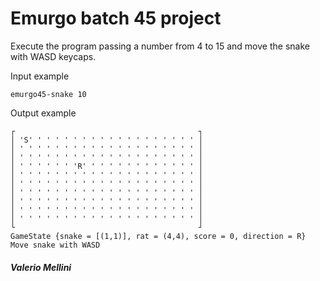 # Emurgo batch 45 project

Execute the program passing a number from 4 to 15 and move the snake with WASD keycaps.


Input example
```
emurgo45-snake 10
```

Output example
```
┌                                         ┐
│ 'S' ' ' ' ' ' ' ' ' ' ' ' ' ' ' ' ' ' ' │
│ ' ' ' ' ' ' ' ' ' ' ' ' ' ' ' ' ' ' ' ' │
│ ' ' ' ' ' ' ' ' ' ' ' ' ' ' ' ' ' ' ' ' │
│ ' ' ' ' ' ' 'R' ' ' ' ' ' ' ' ' ' ' ' ' │
│ ' ' ' ' ' ' ' ' ' ' ' ' ' ' ' ' ' ' ' ' │
│ ' ' ' ' ' ' ' ' ' ' ' ' ' ' ' ' ' ' ' ' │
│ ' ' ' ' ' ' ' ' ' ' ' ' ' ' ' ' ' ' ' ' │
│ ' ' ' ' ' ' ' ' ' ' ' ' ' ' ' ' ' ' ' ' │
│ ' ' ' ' ' ' ' ' ' ' ' ' ' ' ' ' ' ' ' ' │
│ ' ' ' ' ' ' ' ' ' ' ' ' ' ' ' ' ' ' ' ' │
└                                         ┘
GameState {snake = [(1,1)], rat = (4,4), score = 0, direction = R}
Move snake with WASD
```

##### Valerio Mellini


